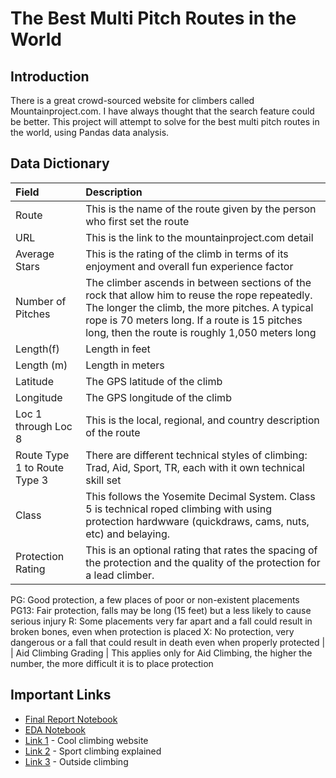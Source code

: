 # The Best Multi Pitch Routes in the World

## Introduction

There is a great crowd-sourced website for climbers called Mountainproject.com. I have always thought that the search feature could be better. This project will attempt to solve for the best multi pitch routes in the world, using Pandas data analysis.

## Data Dictionary

| Field | Description |
| :--- | :--- |
| Route | This is the name of the route given by the person who first set the route |
| URL | This is the link to the mountainproject.com detail |
| Average Stars | This is the rating of the climb in terms of its enjoyment and overall fun experience factor |
| Number of Pitches | The climber ascends in between sections of the rock that allow him to reuse the rope repeatedly. The longer the climb, the more pitches. A typical rope is 70 meters long. If a route is 15 pitches long, then the route is roughly 1,050 meters long |
| Length(f) | Length in feet |
| Length (m) | Length in meters |
| Latitude | The GPS latitude of the climb |
| Longitude | The GPS longitude of the climb || Local Location | This is the specific location of the route |
| Loc 1 through Loc 8 | This is the local, regional, and country description of the route |
| Route Type 1 to Route Type 3 | There are different technical styles of climbing: Trad, Aid, Sport, TR, each with it own technical skill set |
| Class | This follows the Yosemite Decimal System. Class 5 is technical roped climbing with using protection hardwware (quickdraws, cams, nuts, etc) and belaying.
| Protection Rating | This is an optional rating that rates the spacing of the protection and the quality of the protection for a lead climber. 
PG: Good protection, a few places of poor or non-existent placements
PG13: Fair protection, falls may be long (15 feet) but a less likely to cause serious injury
R: Some placements very far apart and a fall could result in broken bones, even when protection is placed
X: No protection, very dangerous or a fall that could result in death even when properly protected |
| Aid Climbing Grading | This applies only for Aid Climbing, the higher the number, the more difficult it is to place protection




## Important Links

* [Final Report Notebook](http://localhost:8888/notebooks/report.ipynb#)
* [EDA Notebook](http://localhost:8888/notebooks/eda.ipynb)
* [Link 1](http://www.mountainproject.com) - Cool climbing website
* [Link 2](https://en.wikipedia.org/wiki/Sport_climbing) - Sport climbing explained
* [Link 3](https://www.youtube.com/watch?v=2F0MPMcSEMg) - Outside climbing
